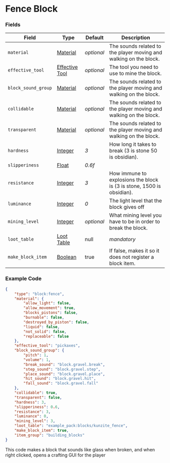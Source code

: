 # Fence Block

### Fields

   Field   | Type | Default | Description
-----------|------|---------|-------------
`material` | [Material]() | *optional* | The sounds related to the player moving and walking on the block.
`effective_tool` | [Effective Tool]() | *optional* | The tool you need to use to mine the block.
`block_sound_group` | [Material]() | *optional* | The sounds related to the player moving and walking on the block.
`collidable` | [Material]() | *optional* | The sounds related to the player moving and walking on the block.
`transparent` | [Material]() | *optional* | The sounds related to the player moving and walking on the block.
`hardness` | [Integer]() | *3* | How long it takes to break (3 is stone 50 is obsidian).
`slipperiness` | [Float]() | *0.6f* | 
`resistance` | [Integer]() | *3* | How immune to explosions the block is (3 is stone, 1500 is obsidian).
`luminance` | [Integer]() | *0* | The light level that the block gives off
`mining_level` | [Integer]() | *optional* | What mining level you have to be in order to break the block.
`loot_table` | [Loot Table]() | null | *mandatory* | The loot table for the block(s) that is dropped when this block is broken
`make_block_item` | [Boolean]() | true | If false, makes it so it does not register a block item.

### Example Code

```json
{
	"type": "block:fence",
	"material": {
		"allow_light": false,
		"allow_movement": true,
		"blocks_pistons": false,
		"burnable": false,
		"destroyed_by_piston": false,
		"liquid": false,
		"not_solid": false,
		"replaceable": false
	},
	"effective_tool": "pickaxes",
	"block_sound_group": {
		"pitch": 1,
		"volume": 1,
		"break_sound": "block.gravel.break",
		"step_sound": "block.gravel.step",
		"place_sound": "block.gravel.place",
		"hit_sound": "block.gravel.hit",
		"fall_sound": "block.gravel.fall"
	},
	"collidable": true,
	"transparent": false,
	"hardness": 3,
	"slipperiness": 0.6,
	"resistance": 3,
	"luminance": 0,
	"mining_level": 3,
	"loot_table": "example_pack:blocks/kunzite_fence",
	"make_block_item": true,
	"item_group": "building_blocks"
}
```

This code makes a block that sounds like glass when broken, and when right clicked, opens a crafting GUI for the player